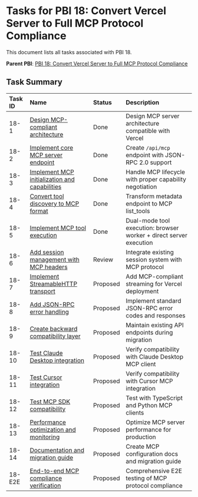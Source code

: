 # Tasks for PBI 18: Convert Vercel Server to Full MCP Protocol Compliance

This document lists all tasks associated with PBI 18.

**Parent PBI**: [PBI 18: Convert Vercel Server to Full MCP Protocol Compliance](./prd.md)

## Task Summary

| Task ID | Name                                     | Status   | Description                        |
| :------ | :--------------------------------------- | :------- | :--------------------------------- |
| 18-1 | [Design MCP-compliant architecture](./18-1.md) | Done | Design MCP server architecture compatible with Vercel |
| 18-2 | [Implement core MCP server endpoint](./18-2.md) | Done | Create `/api/mcp` endpoint with JSON-RPC 2.0 support |
| 18-3 | [Implement MCP initialization and capabilities](./18-3.md) | Done | Handle MCP lifecycle with proper capability negotiation |
| 18-4 | [Convert tool discovery to MCP format](./18-4.md) | Done | Transform metadata endpoint to MCP list_tools |
| 18-5 | [Implement MCP tool execution](./18-5.md) | Done | Dual-mode tool execution: browser worker + direct server execution |
| 18-6 | [Add session management with MCP headers](./18-6.md) | Review | Integrate existing session system with MCP protocol |
| 18-7 | [Implement StreamableHTTP transport](./18-7.md) | Proposed | Add MCP-compliant streaming for Vercel deployment |
| 18-8 | [Add JSON-RPC error handling](./18-8.md) | Proposed | Implement standard JSON-RPC error codes and responses |
| 18-9 | [Create backward compatibility layer](./18-9.md) | Proposed | Maintain existing API endpoints during migration |
| 18-10 | [Test Claude Desktop integration](./18-10.md) | Proposed | Verify compatibility with Claude Desktop MCP client |
| 18-11 | [Test Cursor integration](./18-11.md) | Proposed | Verify compatibility with Cursor MCP integration |
| 18-12 | [Test MCP SDK compatibility](./18-12.md) | Proposed | Test with TypeScript and Python MCP clients |
| 18-13 | [Performance optimization and monitoring](./18-13.md) | Proposed | Optimize MCP server performance for production |
| 18-14 | [Documentation and migration guide](./18-14.md) | Proposed | Create MCP configuration docs and migration guide |
| 18-E2E | [End-to-end MCP compliance verification](./18-E2E.md) | Proposed | Comprehensive E2E testing of MCP protocol compliance | 